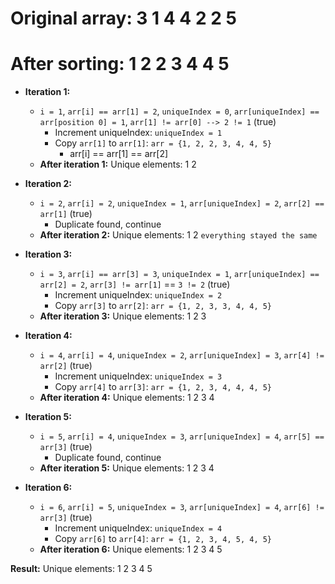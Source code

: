 # Original array: 3 1 4 4 2 2 5

# After sorting:   1 2 2 3 4 4 5

- **Iteration 1:**
  - `i = 1`, `arr[i] == arr[1] = 2`, `uniqueIndex = 0`, `arr[uniqueIndex] == arr[position 0] = 1`, `arr[1] != arr[0] --> 2 != 1` (true)
    - Increment uniqueIndex: `uniqueIndex = 1`
    - Copy `arr[1]` to `arr[1]`: `arr = {1, 2, 2, 3, 4, 4, 5}`
      - arr[i] == arr[1] == arr[2]
  - **After iteration 1:** Unique elements: 1 2

- **Iteration 2:**
  - `i = 2`, `arr[i] = 2`, `uniqueIndex = 1`, `arr[uniqueIndex] = 2`, `arr[2] == arr[1]` (true)
    - Duplicate found, continue
  - **After iteration 2:** Unique elements: 1 2 `everything stayed the same`

- **Iteration 3:**
  - `i = 3`, `arr[i] == arr[3] = 3`, `uniqueIndex = 1`, `arr[uniqueIndex] == arr[2] = 2`, `arr[3] != arr[1]` == `3 != 2` (true)
    - Increment uniqueIndex: `uniqueIndex = 2`
    - Copy `arr[3]` to `arr[2]`: `arr = {1, 2, 3, 3, 4, 4, 5}`
  - **After iteration 3:** Unique elements: 1 2 3

- **Iteration 4:**
  - `i = 4`, `arr[i] = 4`, `uniqueIndex = 2`, `arr[uniqueIndex] = 3`, `arr[4] != arr[2]` (true)
    - Increment uniqueIndex: `uniqueIndex = 3`
    - Copy `arr[4]` to `arr[3]`: `arr = {1, 2, 3, 4, 4, 4, 5}`
  - **After iteration 4:** Unique elements: 1 2 3 4

- **Iteration 5:**
  - `i = 5`, `arr[i] = 4`, `uniqueIndex = 3`, `arr[uniqueIndex] = 4`, `arr[5] == arr[3]` (true)
    - Duplicate found, continue
  - **After iteration 5:** Unique elements: 1 2 3 4

- **Iteration 6:**
  - `i = 6`, `arr[i] = 5`, `uniqueIndex = 3`, `arr[uniqueIndex] = 4`, `arr[6] != arr[3]` (true)
    - Increment uniqueIndex: `uniqueIndex = 4`
    - Copy `arr[6]` to `arr[4]`: `arr = {1, 2, 3, 4, 5, 4, 5}`
  - **After iteration 6:** Unique elements: 1 2 3 4 5

**Result:** Unique elements: 1 2 3 4 5
